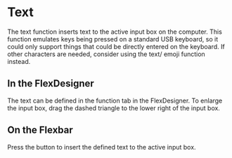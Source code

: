 # Text

The text function inserts text to the active input box on the computer. This function emulates keys being pressed on a standard USB keyboard, so it could only support things that could be directly entered on the keyboard. If other characters are needed, consider using the text/ emoji function instead.

## In the FlexDesigner

The text can be defined in the function tab in the FlexDesigner. To enlarge the input box, drag the dashed triangle to the lower right of the input box.

## On the Flexbar

Press the button to insert the defined text to the active input box.
